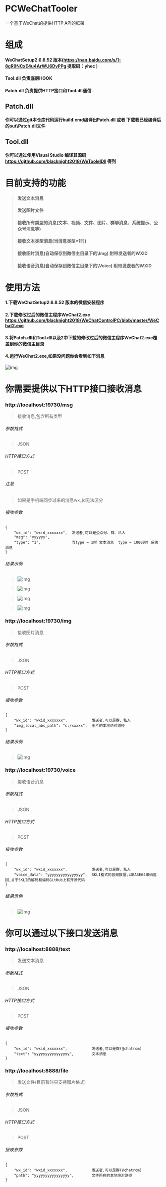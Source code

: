 # PCWeChatTooler
一个基于WeChat的提供HTTP API的框架

# 组成
#### WeChatSetup2.6.8.52 版本(https://pan.baidu.com/s/1-8gR9NCxE4u4ArWU6DvPPg  提取码：yhec )
#### Tool.dll 负责底层HOOK
#### Patch.dll 负责提供HTTP接口和Tool.dll通信

## Patch.dll
#### 你可以通过git本仓库代码运行build.cmd编译出Patch.dll 或者 下载我已经编译后的out\Patch.dll文件

## Tool.dll
#### 你可以通过使用Visual Studio 编译其源码 https://github.com/blacknight2018/WeToolelDll 得到

# 目前支持的功能
> #### 发送文本消息
> #### 发送图片文件
> #### 接收所有类型的消息(文本、视频、文件、图片、群聊消息、系统提示、公众号消息等)
> #### 接收文本类型消息(当消息类型=1时)
> #### 接收图片消息(自动保存到微信主目录下的\Img)   附带发送者的WXID
> #### 接收语音消息(自动保存到微信主目录下的\Voice) 附带发送者的WXID


# 使用方法
#### 1.下载WeChatSetup2.6.8.52 版本的微信安装程序
#### 2.下载修改过后的微信主程序WeChat2.exe https://github.com/blacknight2018/WeChatControlPC/blob/master/WeChat2.exe
#### 3.将Patch.dll和Tool.dll以及2中下载的修改过后的微信主程序WeChat2.exe覆盖到你的微信主目录
#### 4.运行WeChat2.exe,如果没问题你会看到如下消息
![img](https://github.com/blacknight2018/WeChatToolerFrameWork/blob/master/Images/Img1.jpg)

# 你需要提供以下HTTP接口接收消息

### http://localhost:19730/msg
> 接收消息,包含所有类型

###### 参数格式
> JSON

###### HTTP接口方式
> POST

###### 注意
> 如果是手机端同步过来的消息wx_id无法区分

###### 接收参数
``` 
{
    "wx_id": "wxid_xxxxxxx",  发送者,可以是公众号、群、私人
    "msg": "yyyyyy",           
    "type": "1",              当type = 1时 文本消息  type = 10000时 系统消息
}
```
###### 结果示例
> ![img](https://github.com/blacknight2018/PCWeChatTool-Patch/blob/master/Images/Img2.jpg)  

> ![img](https://github.com/blacknight2018/PCWeChatTool-Patch/blob/master/Images/Img3.jpg)  

> ![img](https://github.com/blacknight2018/PCWeChatTool-Patch/blob/master/Images/Img4.jpg)  

> ![img](https://github.com/blacknight2018/PCWeChatTool-Patch/blob/master/Images/Img5.jpg)  

  

### http://localhost:19730/img
> 接收图片消息

###### 参数格式
> JSON

###### HTTP接口方式
> POST

###### 接收参数
``` 
{
    "wx_id": "wxid_xxxxxxx",           发送者,可以是群、私人
    "img_local_abs_path": "c:/xxxxx",  图片的本地绝对路径          
}
```
###### 结果示例
> ![img](https://github.com/blacknight2018/PCWeChatTool-Patch/blob/master/Images/Img6.jpg)
 


### http://localhost:19730/voice
> 接收语音消息

###### 参数格式
> JSON

###### HTTP接口方式
> POST

###### 接收参数
``` 
{
    "wx_id": "wxid_xxxxxxx",           发送者,可以是群、私人
    "voice_data": "yyyyyyyyyyyyyyyy",  SKLI格式的音频数据,以BASE64编码返回,关于SKLI的解码和编码GitHub上有开源代码     
}
```
###### 结果示例
> ![img](https://github.com/blacknight2018/PCWeChatTool-Patch/blob/master/Images/Img7.jpg)
 
 

# 你可以通过以下接口发送消息

### http://localhost:8888/text
> 发送文本消息

###### 参数格式
> JSON

###### HTTP接口方式
> POST

###### 接收参数
``` 
{
    "wx_id": "wxid_xxxxxxx",           发送者,可以是群(@chatrom)
    "text": "yyyyyyyyyyyyyyyy",        文本消息
}
```

### http://localhost:8888/file
> 发送文件(目前暂时只支持图片格式)

###### 参数格式
> JSON

###### HTTP接口方式
> POST

###### 接收参数
``` 
{
    "wx_id": "wxid_xxxxxxx",           发送者,可以是群(@chatrom)
    "path": "yyyyyyyyyyyyyyyy",        文件所在的本地绝对路径
}
```
